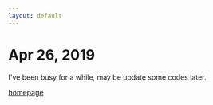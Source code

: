 ```yaml
---
layout: default
---
```


# Apr 26, 2019

I've been busy for a while, may be update some codes later.

[homepage](/)
